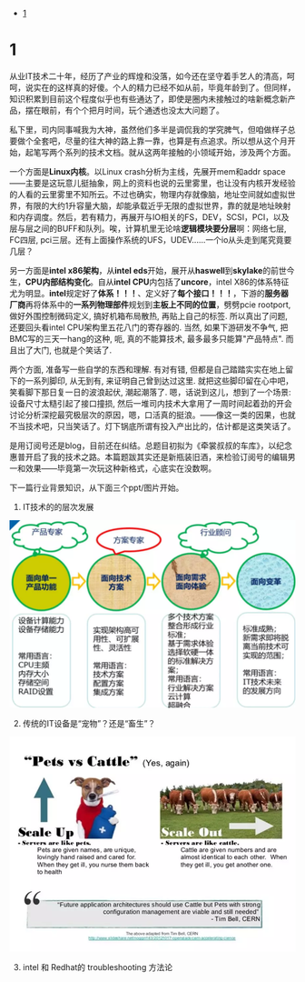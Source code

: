
<!-- @import "[TOC]" {cmd="toc" depthFrom=1 depthTo=6 orderedList=false} -->

<!-- code_chunk_output -->

* [1](#1)

<!-- /code_chunk_output -->

# 1 

从业IT技术二十年，经历了产业的辉煌和没落，如今还在坚守着手艺人的清高，呵呵，说实在的这样真的好傻。个人的精力已经不如从前，毕竟年龄到了。但同样，知识积累到目前这个程度似乎也有些通达了，即使是圈内未接触过的啥新概念新产品，摆在眼前，有个个把月时间，玩个通透也没太大问题了。

私下里，司内同事喊我为大神，虽然他们多半是调侃我的学究脾气，但咱做样子总要做个全套吧，尽量的往大神的路上靠一靠，也算是有点追求。所以想从这个月开始，起笔写两个系列的技术文档。就从这两年接触的小领域开始，涉及两个方面。

一个方面是**Linux内核**。以Linux crash分析为主线，先展开mem和addr space——主要是这玩意儿挺抽象，网上的资料也说的云里雾里，也让没有内核开发经验的人看的云里雾里不知所云。不过也确实，物理内存就像脑，地址空间就如虚拟世界，有限的大约1升容量大脑，却能承载近乎无限的虚拟世界，靠的就是地址映射和内存调度。然后，若有精力，再展开与IO相关的FS，DEV，SCSI，PCI，以及层与层之间的BUFF和队列。唉，计算机里无论啥**逻辑模块要分层**啊：网络七层, FC四层, pci三层。还有上面操作系统的UFS，UDEV......一个io从头走到尾究竟要几层？

另一方面是**intel x86架构**，从**intel eds**开始，展开从**haswell**到**skylake**的前世今生，**CPU内部结构变化**。自从**intel CPU**内包括了**uncore**，intel X86的体系特征尤为明显。**intel**规定好了**体系！！！**、定义好了**每个接口！！！**，下游的**服务器厂商**再将体系中的**一系列物理部件**规划到**主板上不同的位置**，劈劈pcie rootport, 做好外围控制微码定义, 搞好机箱布局散热, 再贴上自己的标签. 所以真出了问题, 还要回头看intel CPU架构里五花八门的寄存器的. 当然, 如果下游研发不争气, 把BMC写的三天一hang的这种, 呃, 真的不能算技术, 最多最多只能算"产品特点". 而且出了大门, 也就是个笑话了.

两个方面, 准备写一些自学的东西和理解. 有对有错, 但都是自己踏踏实实在地上留下的一系列脚印, 从无到有, 来证明自己曾到达过这里. 就把这些脚印留在心中吧，笑看脚下那日复一日的波浪起伏, 潮起潮落了. 嗯，话说到这儿，想到了一个场景: 设备尺寸太糙引起了接口撞损, 然后一堆司内技术大拿用了一周时间起着劲的开会讨论分析深挖最究极层次的原因，嗯，口活真的挺浪。——像这一类的因果，也就不当技术吧，只当笑话了。灯下锅底所谓有投入产出比的，估计都是这类笑话了。

是用订阅号还是blog，目前还在纠结。总题目初拟为《牵裳叔叔的车库》，以纪念惠普开启了我的技术之路。本篇题跋其实还是新瓶装旧酒，来检验订阅号的编辑男一和效果——毕竟第一次玩这种新格式，心底实在没数啊。

下一篇行业背景知识，从下面三个ppt/图片开始。

1. IT技术的的层次发展

![](./images/2019-04-21-22-46-21.png)

2. 传统的IT设备是“宠物”？还是“畜生”？

![](./images/2019-04-21-22-47-03.png)

3. intel 和 Redhat的 troubleshooting 方法论

